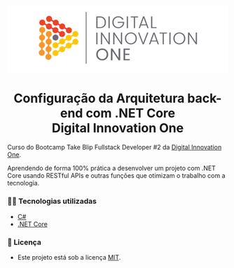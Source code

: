 <!--Banner session-->
<p align="center">
  <img src="./assets/banner.png" alt="DIO" title="Digital Innovation One">
</p>

<!--About session-->
<h1 align="center">Configuração da Arquitetura back-end com .NET Core<br>Digital Innovation One</h1>

Curso do Bootcamp Take Blip Fullstack Developer #2 da [Digital Innovation One](https://digitalinnovation.one/).

Aprendendo de forma 100% prática a desenvolver um projeto com .NET Core usando RESTful APIs e outras funções que otimizam o trabalho com a tecnologia.

<h3>👨‍💻 Tecnologias utilizadas</h3>

- [C#](https://docs.microsoft.com/pt-br/dotnet/csharp/)
- [.NET Core](https://dotnet.microsoft.com/download)

<!--License session-->
<h3>📝 Licença</h3>

- Este projeto está sob a licença [MIT](./LICENSE).